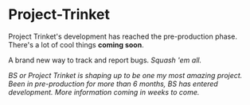# Project-Trinket

<p>Project Trinket's development has reached the pre-production phase. There's a lot of cool things <b>coming soon</b>.</p>

<p>A brand new way to track and report bugs. <i>Squash 'em all.</i></p>

<i>BS or Project Trinket is shaping up to be one my most amazing project. Been in pre-production for more than 6 months, BS has entered development. More information coming in weeks to come. </i>
